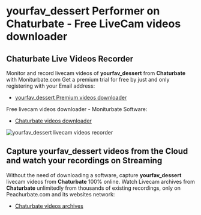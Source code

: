# yourfav_dessert Performer on Chaturbate - Free LiveCam videos downloader

## Chaturbate Live Videos Recorder

Monitor and record livecam videos of **yourfav_dessert** from **Chaturbate** with Moniturbate.com
Get a premium trial for free by just and only registering with your Email address:
* [yourfav_dessert Premium videos downloader](https://moniturbate.com/request-demo-licence-key.html)

Free livecam videos downloader - Moniturbate Software:
* [Chaturbate videos downloader](https://moniturbate.com/moniturbate-download-software.html)

![yourfav_dessert livecam videos recorder](https://peachurnet.com/templates/moniturbate-software.png)


## Capture yourfav_dessert videos from the Cloud and watch your recordings on Streaming

Without the need of downloading a software, capture **yourfav_dessert** livecam videos from **Chaturbate** 100% online.
Watch Livecam archives from **Chaturbate** unlimitedly from thousands of existing recordings, only on Peachurbate.com and its websites network:
* [Chaturbate videos archives](https://peachurnet.com/)